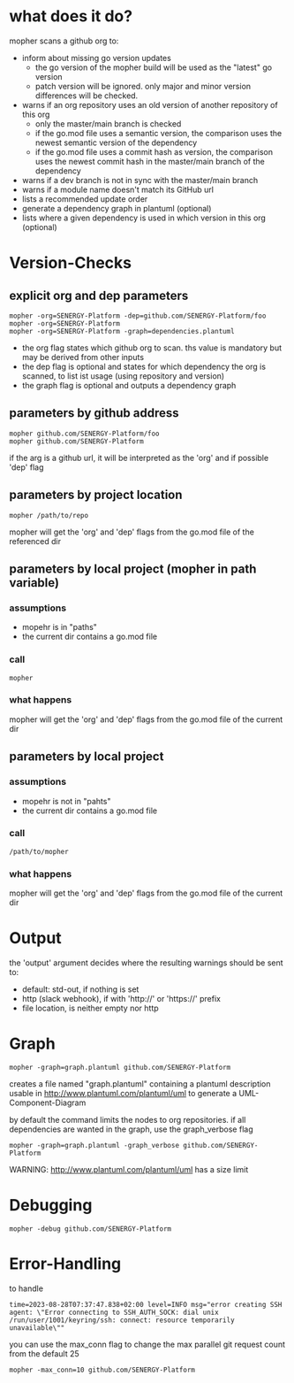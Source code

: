 # what does it do?
mopher scans a github org to:
- inform about missing go version updates 
  - the go version of the mopher build will be used as the "latest" go version
  - patch version will be ignored. only major and minor version differences will be checked.
- warns if an org repository uses an old version of another repository of this org
  - only the master/main branch is checked
  - if the go.mod file uses a semantic version, the comparison uses the newest semantic version of the dependency
  - if the go.mod file uses a commit hash as version, the comparison uses the newest commit hash in the master/main branch of the dependency
- warns if a dev branch is not in sync with the master/main branch
- warns if a module name doesn't match its GitHub url
- lists a recommended update order
- generate a dependency graph in plantuml (optional)
- lists where a given dependency is used in which version in this org (optional)

# Version-Checks

## explicit org and dep parameters
```
mopher -org=SENERGY-Platform -dep=github.com/SENERGY-Platform/foo
mopher -org=SENERGY-Platform
mopher -org=SENERGY-Platform -graph=dependencies.plantuml
```
- the org flag states which github org to scan. ths value is mandatory but may be derived from other inputs
- the dep flag is optional and states for which dependency the org is scanned, to list ist usage (using repository and version)
- the graph flag is optional and outputs a dependency graph

## parameters by github address
```
mopher github.com/SENERGY-Platform/foo
mopher github.com/SENERGY-Platform
```
if the arg is a github url, it will be interpreted as the 'org' and if possible 'dep' flag


## parameters by project location
```
mopher /path/to/repo
```
mopher will get the 'org' and 'dep' flags from the go.mod file of the referenced dir


## parameters by local project (mopher in path variable) 
### assumptions
- mopehr is in "paths"
- the current dir contains a go.mod file
### call
```
mopher
```
### what happens
mopher will get the 'org' and 'dep' flags from the go.mod file of the current dir

## parameters by local project
### assumptions
- mopehr is not in "pahts"
- the current dir contains a go.mod file
### call
```
/path/to/mopher
```
### what happens
mopher will get the 'org' and 'dep' flags from the go.mod file of the current dir

# Output
the 'output' argument decides where the resulting warnings should be sent to:
- default: std-out, if nothing is set
- http (slack webhook), if with 'http://' or 'https://' prefix
- file location, is neither empty nor http

# Graph
```
mopher -graph=graph.plantuml github.com/SENERGY-Platform
```
creates a file named "graph.plantuml" containing a plantuml description usable in http://www.plantuml.com/plantuml/uml to generate a UML-Component-Diagram

by default the command limits the nodes to org repositories. if all dependencies are wanted in the graph, use the graph_verbose flag
```
mopher -graph=graph.plantuml -graph_verbose github.com/SENERGY-Platform
```
WARNING: http://www.plantuml.com/plantuml/uml has a size limit

# Debugging
```
mopher -debug github.com/SENERGY-Platform
```

# Error-Handling
to handle
```
time=2023-08-28T07:37:47.838+02:00 level=INFO msg="error creating SSH agent: \"Error connecting to SSH_AUTH_SOCK: dial unix /run/user/1001/keyring/ssh: connect: resource temporarily unavailable\""
```
you can use the max_conn flag to change the max parallel git request count from the default 25
```
mopher -max_conn=10 github.com/SENERGY-Platform
```